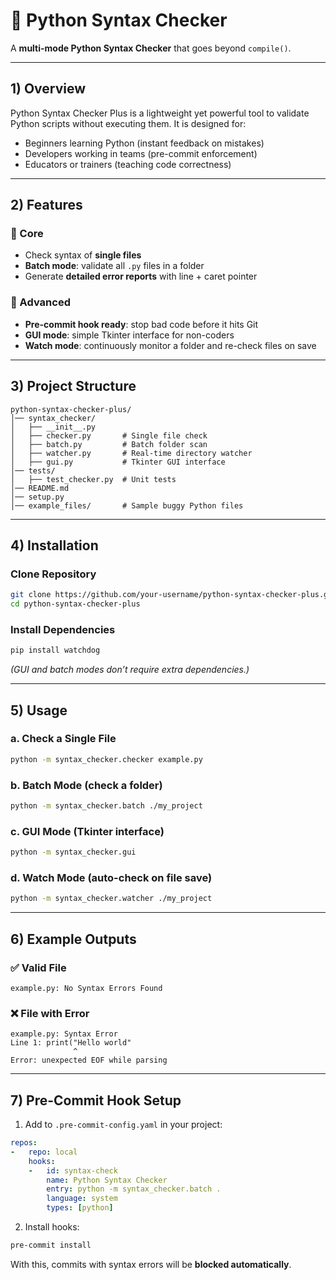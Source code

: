 # 🐍 Python Syntax Checker

A **multi-mode Python Syntax Checker** that goes beyond `compile()`.

---

## 1) Overview

Python Syntax Checker Plus is a lightweight yet powerful tool to validate Python scripts without executing them.
It is designed for:

* Beginners learning Python (instant feedback on mistakes)
* Developers working in teams (pre-commit enforcement)
* Educators or trainers (teaching code correctness)

---

## 2) Features

### 🔹 Core

* Check syntax of **single files**
* **Batch mode**: validate all `.py` files in a folder
* Generate **detailed error reports** with line + caret pointer

### 🔹 Advanced

* **Pre-commit hook ready**: stop bad code before it hits Git
* **GUI mode**: simple Tkinter interface for non-coders
* **Watch mode**: continuously monitor a folder and re-check files on save

---

## 3) Project Structure

```
python-syntax-checker-plus/
│── syntax_checker/
│   ├── __init__.py
│   ├── checker.py       # Single file check
│   ├── batch.py         # Batch folder scan
│   ├── watcher.py       # Real-time directory watcher
│   ├── gui.py           # Tkinter GUI interface
│── tests/
│   ├── test_checker.py  # Unit tests
│── README.md
│── setup.py
│── example_files/       # Sample buggy Python files
```

---

## 4) Installation

### Clone Repository

```bash
git clone https://github.com/your-username/python-syntax-checker-plus.git
cd python-syntax-checker-plus
```

### Install Dependencies

```bash
pip install watchdog
```

*(GUI and batch modes don’t require extra dependencies.)*

---

## 5) Usage

### a. Check a Single File

```bash
python -m syntax_checker.checker example.py
```

### b. Batch Mode (check a folder)

```bash
python -m syntax_checker.batch ./my_project
```

### c. GUI Mode (Tkinter interface)

```bash
python -m syntax_checker.gui
```

### d. Watch Mode (auto-check on file save)

```bash
python -m syntax_checker.watcher ./my_project
```

---

## 6) Example Outputs

### ✅ Valid File

```
example.py: No Syntax Errors Found
```

### ❌ File with Error

```
example.py: Syntax Error
Line 1: print("Hello world"
              ^
Error: unexpected EOF while parsing
```

---

## 7) Pre-Commit Hook Setup

1. Add to `.pre-commit-config.yaml` in your project:

```yaml
repos:
-   repo: local
    hooks:
    -   id: syntax-check
        name: Python Syntax Checker
        entry: python -m syntax_checker.batch .
        language: system
        types: [python]
```

2. Install hooks:

```bash
pre-commit install
```

With this, commits with syntax errors will be **blocked automatically**.

